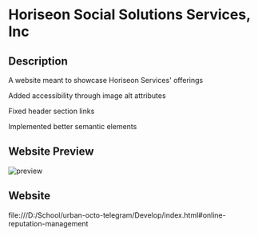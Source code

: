 # Horiseon Social Solutions Services, Inc

## Description

A website meant to showcase Horiseon Services' offerings 

Added accessibility through image alt attributes


Fixed header section links


Implemented better semantic elements

## Website Preview

![preview](https://user-images.githubusercontent.com/101310140/160271913-fbdca7be-e815-4ff4-844a-3e39d7b0d33d.png)

## Website
 
file:///D:/School/urban-octo-telegram/Develop/index.html#online-reputation-management
